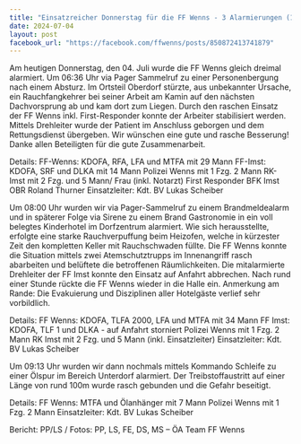 ```yaml
---
title: "Einsatzreicher Donnerstag für die FF Wenns - 3 Alarmierungen (1x Personenbergung nach Absturz, 1x Brand Gastronomie Keller, 1x Ölspur)"
date: 2024-07-04
layout: post
facebook_url: "https://facebook.com/ffwenns/posts/850872413741879"
---
```


Am heutigen Donnerstag, den 04. Juli wurde die FF Wenns gleich dreimal alarmiert. Um 06:36 Uhr via Pager Sammelruf zu einer Personenbergung nach einem Absturz. Im Ortsteil Oberdorf stürzte, aus unbekannter Ursache, ein Rauchfangkehrer bei seiner Arbeit am Kamin auf den nächsten Dachvorsprung ab und kam dort zum Liegen. Durch den raschen Einsatz der FF Wenns inkl. First-Responder konnte der Arbeiter stabilisiert werden. Mittels Drehleiter wurde der Patient im Anschluss geborgen und dem Rettungsdienst übergeben. Wir wünschen eine gute und rasche Besserung! Danke allen Beteiligten für die gute Zusammenarbeit. 

Details:
FF-Wenns: KDOFA, RFA, LFA und MTFA mit 29 Mann
FF-Imst: KDOFA, SRF und DLKA mit 14 Mann
Polizei Wenns mit 1 Fzg. 2 Mann
RK-Imst mit 2 Fzg. und 5 Mann/ Frau (inkl. Notarzt)
First Responder
BFK Imst OBR Roland Thurner
Einsatzleiter: Kdt. BV Lukas Scheiber

Um 08:00 Uhr wurden wir via Pager-Sammelruf zu einem Brandmeldealarm und in späterer Folge via Sirene zu einem Brand Gastronomie in ein voll belegtes Kinderhotel im Dorfzentrum alarmiert. Wie sich herausstellte, erfolgte eine starke Rauchverpuffung beim Heizofen, welche in kürzester Zeit den kompletten Keller mit Rauchschwaden füllte. Die FF Wenns konnte die Situation mittels zwei Atemschutztrupps im Innenangriff rasch abarbeiten und belüftete die betroffenen Räumlichkeiten. Die mitalarmierte Drehleiter der FF Imst konnte den Einsatz auf Anfahrt abbrechen. Nach rund einer Stunde rückte die FF Wenns wieder in die Halle ein. Anmerkung am Rande: Die Evakuierung und Disziplinen aller Hotelgäste verlief sehr vorbildlich.

Details:
FF Wenns: KDOFA, TLFA 2000, LFA und MTFA mit 34 Mann
FF Imst: KDOFA, TLF 1 und DLKA - auf Anfahrt storniert
Polizei Wenns mit 1 Fzg. 2 Mann
RK Imst mit 2 Fzg. und 5 Mann (inkl. Einsatzleiter)
Einsatzleiter: Kdt. BV Lukas Scheiber

Um 09:13 Uhr wurden wir dann nochmals mittels Kommando Schleife zu einer Ölspur im Bereich Unterdorf alarmiert. Der Treibstoffaustritt auf einer Länge von rund 100m wurde rasch gebunden und die Gefahr beseitigt. 

Details:
FF Wenns: MTFA und Ölanhänger mit 7 Mann
Polizei Wenns mit 1 Fzg. 2 Mann
Einsatzleiter: Kdt. BV Lukas Scheiber

️Bericht: PP/LS / Fotos: PP, LS, FE, DS, MS – ÖA Team FF Wenns